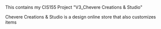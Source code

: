 This contains my CIS155 Project "V3_Chevere Creations & Studio"

Chevere Creations & Studio is a design online store that also customizes items
